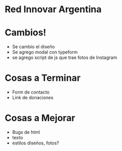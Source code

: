 # Red Innovar Argentina

# Cambios!

- Se cambio el diseño
- Se agrego modal con typeform
- se agrego script de js que trae fotos de Instagram

# Cosas a Terminar
- Form de contacto
- Link de donaciones


# Cosas a Mejorar
- Bugs de html
- texto
- estilos diseños, fotos?

